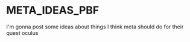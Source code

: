 # META_IDEAS_PBF
I'm gonna post some ideas about things I think meta should do for their quest oculus
